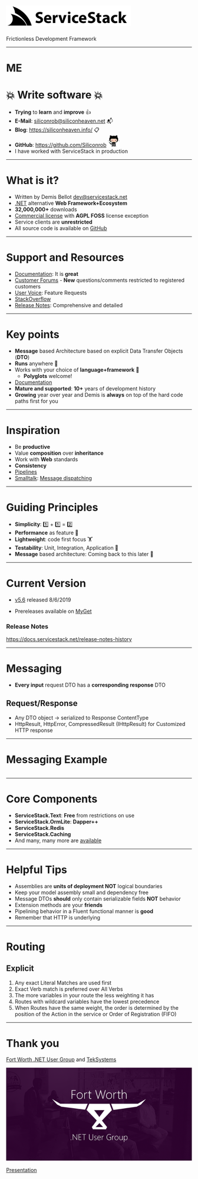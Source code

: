 <!-- footer: ServiceStack - A Frictionless Development Framework  -->

#  ![](images/logo.png)

Frictionless Development Framework

---

# ME

# :boom: Write software :boom:

- **Trying** to **learn** and **improve** :thumbsup:
- **E-Mail**: <siliconrob@siliconheaven.net> :mailbox_with_mail:
- **Blog**: https://siliconheaven.info/ 📋
- **GitHub**: https://github.com/Siliconrob ![](images/octocat.png)
- I have worked with ServiceStack in production

---

# What is it?

- Written by Demis Bellot <dev@servicestack.net>
- [.NET](https://dotnet.microsoft.com/) alternative **Web Framework+Ecosystem**
- **32,000,000+** downloads
- [Commercial license](https://servicestack.net/pricing) with **AGPL FOSS** license exception
- Service clients are **unrestricted**
- All source code is available on [GitHub](https://github.com/servicestack)

---

# Support and Resources

- [Documentation](https://docs.servicestack.net/): It is **great**
- [Customer Forums](https://forums.servicestack.net) - **New** questions/comments restricted to registered customers
- [User Voice](https://servicestack.uservoice.com/forums/176786-feature-requests): Feature Requests
- [StackOverflow](https://stackoverflow.com/search?q=servicestack)
- [Release Notes](https://docs.servicestack.net/release-notes-history): Comprehensive and detailed
---

# Key points

- **Message** based Architecture based on explicit Data Transfer Objects (**DTO**)
- **Runs** anywhere :runner:
- Works with your choice of **language+framework** :nut_and_bolt:
	- **Polyglots** welcome!
- [Documentation](https://docs.servicestack.net/)
- **Mature and supported**: **10+** years of development history
- **Growing** year over year and Demis is **always** on top of the hard code paths first for you

---

# Inspiration

- Be **productive**
- Value **composition** over **inheritance**
- Work with **Web** standards
- **Consistency**
- [Pipelines](https://docs.servicestack.net/order-of-operations)
- [Smalltalk](https://en.wikipedia.org/wiki/Smalltalk): [Message dispatching](https://stackoverflow.com/questions/982116/objective-c-message-dispatch-mechanism/982356#982356)

---
# Guiding Principles
- **Simplicity**: :one: + :one: = :two:
- **Performance** as feature :rocket:
- **Lightweight**: code first focus 🏋️
- **Testability**: Unit, Integration, Application 🧪
- **Message** based architecture: Coming back to this later :arrows_counterclockwise:

---

# Current Version
 - [v5.6](https://docs.servicestack.net/releases/v5.6) released 8/6/2019

 - Prereleases available on [MyGet](https://www.myget.org/F/servicestack)

### Release Notes
https://docs.servicestack.net/release-notes-history

---

# Messaging

- **Every input** request DTO has a **corresponding response** DTO

## Request/Response
- Any DTO object -> serialized to Response ContentType
- HttpResult, HttpError, CompressedResult (IHttpResult) for Customized HTTP response

---

# Messaging Example

```

```


---


# Core Components

- **ServiceStack.Text**: **Free** from restrictions on use
- **ServiceStack.OrmLite**: **Dapper++**
- **ServiceStack.Redis**
- **ServiceStack.Caching**
- And many, many more are [available](https://servicestack.net/download)

---

# Helpful Tips

- Assemblies are **units of deployment NOT** logical boundaries
- Keep your model assembly small and dependency free
- Message DTOs **should** only contain serializable fields **NOT** behavior
- Extension methods are your **friends**
- Pipelining behavior in a Fluent functional manner is **good**
- Remember that HTTP is underlying 

---

# Routing

## Explicit

1. Any exact Literal Matches are used first
2. Exact Verb match is preferred over All Verbs
3. The more variables in your route the less weighting it has
4. Routes with wildcard variables have the lowest precedence
5. When Routes have the same weight, the order is determined by the position of the Action in the service or Order of Registration (FIFO)

---
# Thank you 

[Fort Worth .NET User Group](https://www.meetup.com/FWDNUG/) and [TekSystems](https://www.teksystems.com)

![](images/ftw_netgroup.png)

[Presentation](https://github.com/Siliconrob/presentations/tree/master/servicestack)